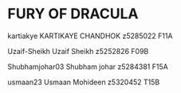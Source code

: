 # FURY OF DRACULA

kartiakye KARTIKAYE CHANDHOK z5285022 F11A

Uzaif-Sheikh
Uzaif Sheikh
z5252826
F09B

Shubhamjohar03
Shubham johar
z5284381
F15A

usmaan23
Usmaan Mohideen
z5320452
T15B
